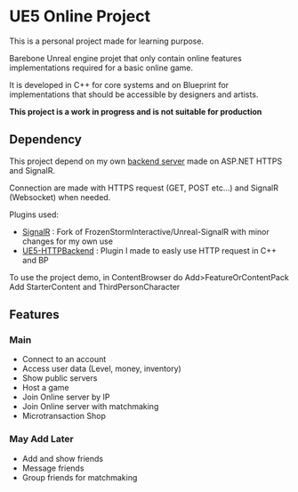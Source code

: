 # UE5 Online Project

This is a personal project made for learning purpose.

Barebone Unreal engine projet that only contain online features implementations required for a basic online game.

It is developed in C++ for core systems and on Blueprint for implementations that should be accessible by designers and artists.

**This project is a work in progress and is not suitable for production**

## Dependency
This project depend on my own [backend server](https://github.com/wpatruno/ASP.NET-Game-Backend) made on ASP.NET HTTPS and SignalR.

Connection are made with HTTPS request (GET, POST etc...) and SignalR (Websocket) when needed.


Plugins used:
- [SignalR](https://github.com/wpatruno/Unreal-SignalR) : Fork of FrozenStormInteractive/Unreal-SignalR with minor changes for my own use
- [UE5-HTTPBackend](https://github.com/wpatruno/UE5-HTTPBackend) : Plugin I made to easly use HTTP request in C++ and BP

To use the project demo, in ContentBrowser do Add>FeatureOrContentPack
Add StarterContent and ThirdPersonCharacter

## Features

### Main
- Connect to an account
- Access user data (Level, money, inventory)
- Show public servers
- Host a game
- Join Online server by IP
- Join Online server with matchmaking
- Microtransaction Shop

### May Add Later
- Add and show friends
- Message friends
- Group friends for matchmaking
